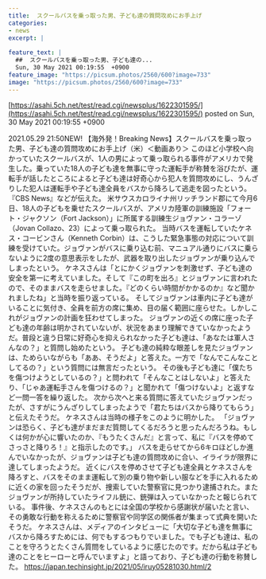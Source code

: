 ```yaml
---
title:  スクールバスを乗っ取った男、子ども達の質問攻めにお手上げ  
categories:
- news
excerpt: |
  
feature_text: |
  ##  スクールバスを乗っ取った男、子ども達の...
  Sun, 30 May 2021 00:19:55  +0900
feature_image: "https://picsum.photos/2560/600?image=733"
image: "https://picsum.photos/2560/600?image=733"
---
```


[https://asahi.5ch.net/test/read.cgi/newsplus/1622301595/](https://asahi.5ch.net/test/read.cgi/newsplus/1622301595/)
posted on Sun, 30 May 2021 00:19:55  +0900

<!--more-->

2021.05.29 21:50NEW! 【海外発！Breaking News】スクールバスを乗っ取った男、子ども達の質問攻めにお手上げ（米）＜動画あり＞ このほど小学校へ向かっていたスクールバスが、1人の男によって乗っ取られる事件がアメリカで発生した。乗っていた18人の子ども達を無事に守った運転手が称賛を浴びたが、運転手が話したところによると子ども達は好奇心から犯人を質問攻めにし、うんざりした犯人は運転手や子ども達全員をバスから降ろして逃走を図ったという。『CBS News』などが伝えた。 米サウスカロライナ州リッチランド郡にて今月6日、18人の子どもを乗せたスクールバスが、アメリカ陸軍の訓練施設「フォート・ジャクソン（Fort Jackson）」に所属する訓練生ジョヴァン・コラーゾ（Jovan Collazo、23）によって乗っ取られた。 当時バスを運転していたケネス・コービンさん（Kenneth Corbin）は、こうした緊急事態の対応について訓練を受けていた。ジョヴァンがバスに乗り込む前、マニュアル通りにバスに乗らないように2度の意思表示をしたが、武器を取り出したジョヴァンが乗り込んでしまったという。 ケネスさんは「とにかくジョヴァンを刺激せず、子ども達の安全を第一に考えていました。そして『この町を出ろ』とジョヴァンに言われたので、そのままバスを走らせました。『どのくらい時間がかかるのか』など聞かれましたね」と当時を振り返っている。 そしてジョヴァンは車内に子ども達がいることに気付き、全員を前方の席に集め、目の届く範囲に座らせた。しかしこれがジョヴァンの計画を狂わせてしまった。 ジョヴァンの近くの席に座った子ども達の年齢は明かされていないが、状況をあまり理解できていなかったようだ。普段と違う日常に好奇心を抑えられなかった子ども達は、「あなたは軍人さんなの？」と質問し始めたという。 子ども達の純粋な眼差しを見たジョヴァンは、ためらいながらも「ああ、そうだよ」と答えた。一方で「なんでこんなことしてるの？」という質問には無言だったという。 その後も子ども達に「僕たちを傷つけようとしているの？」と問われて「そんなことはしないよ」と答えたり、「じゃあ運転手さんを傷つけるの？」と聞かれて「傷つけないよ」と返すなど一問一答を繰り返した。 次から次へと来る質問に答えていたジョヴァンだったが、さすがにうんざりしてしまったようで「君たちはバスから降りてもらう」と伝えたそうだ。 ケネスさんは当時の様子をこのように明かした。 「ジョヴァンは恐らく、子ども達がまだまだ質問してくるだろうと思ったんだろうね。もしくは何かが心に響いたのか、『もうたくさんだ』と言って、私に『バスを停めてさっさと降りろ！』と指示したのです。」 バスを走らせてから6キロほどしか進んでいなかったが、ジョヴァンは子ども達の質問攻めに合い、イライラが限界に達してしまったようだ。 近くにバスを停めさせて子ども達全員とケネスさんを降ろすと、バスをそのまま運転して別の乗り物や新しい服などを手に入れるために近くの家を回ったそうだが、捜索していた警察官に見つかり逮捕された。またジョヴァンが所持していたライフル銃に、銃弾は入っていなかったと報じられている。 事件後、ケネスさんのもとには全国の学校から感謝状が届いたと言い、その勇敢な行動を称えるために警察官や同学区の関係者が集まって式典を開いたそうだ。 ケネスさんは、メディアのインタビューに「大切な子ども達を無事にバスから降ろすためには、何でもするつもりでいました。でも子ども達は、私のことを守ろうとたくさん質問をしているように感じたのです。だから私は子ども達のことをヒーローと呼んでいますよ」と語っており、子ども達の行動を称賛した。 https://japan.techinsight.jp/2021/05/iruy05281030.html/2

